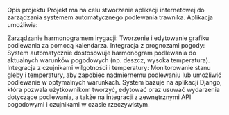 Opis projektu
Projekt ma na celu stworzenie aplikacji internetowej do zarządzania systemem automatycznego podlewania trawnika. Aplikacja umożliwia:

Zarządzanie harmonogramem irygacji: Tworzenie i edytowanie grafiku podlewania za pomocą kalendarza.
Integracja z prognozami pogody: System automatycznie dostosowuje harmonogram podlewania do aktualnych warunków pogodowych (np. deszcz, wysoka temperatura).
Integracja z czujnikami wilgotności i temperatury: Monitorowanie stanu gleby i temperatury, aby zapobiec nadmiernemu podlewaniu lub umożliwić podlewanie w optymalnych warunkach.
System bazuje na aplikacji Django, która pozwala użytkownikom tworzyć, edytować oraz usuwać wydarzenia dotyczące podlewania, a także na integracji z zewnętrznymi API pogodowymi i czujnikami w czasie rzeczywistym.
